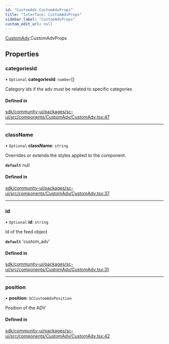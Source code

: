 ```yaml
---
id: "CustomAdv.CustomAdvProps"
title: "Interface: CustomAdvProps"
sidebar_label: "CustomAdvProps"
custom_edit_url: null
---
```


[CustomAdv](../modules/CustomAdv.md).CustomAdvProps

## Properties

### categoriesId

• `Optional` **categoriesId**: `number`[]

Category ids if the adv must be related to specific categories

#### Defined in

[sdk/community-ui/packages/sc-ui/src/components/CustomAdv/CustomAdv.tsx:47](https://github.com/selfcommunity/community-ui/blob/a7bfc2b/packages/sc-ui/src/components/CustomAdv/CustomAdv.tsx#L47)

___

### className

• `Optional` **className**: `string`

Overrides or extends the styles applied to the component.

**`default`** null

#### Defined in

[sdk/community-ui/packages/sc-ui/src/components/CustomAdv/CustomAdv.tsx:37](https://github.com/selfcommunity/community-ui/blob/a7bfc2b/packages/sc-ui/src/components/CustomAdv/CustomAdv.tsx#L37)

___

### id

• `Optional` **id**: `string`

Id of the feed object

**`default`** 'custom_adv'

#### Defined in

[sdk/community-ui/packages/sc-ui/src/components/CustomAdv/CustomAdv.tsx:31](https://github.com/selfcommunity/community-ui/blob/a7bfc2b/packages/sc-ui/src/components/CustomAdv/CustomAdv.tsx#L31)

___

### position

• **position**: `SCCustomAdvPosition`

Position of the ADV

#### Defined in

[sdk/community-ui/packages/sc-ui/src/components/CustomAdv/CustomAdv.tsx:42](https://github.com/selfcommunity/community-ui/blob/a7bfc2b/packages/sc-ui/src/components/CustomAdv/CustomAdv.tsx#L42)
